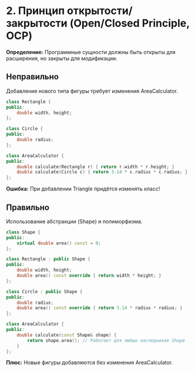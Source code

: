 # 2. Принцип открытости/закрытости (Open/Closed Principle, OCP)
__Определение:__ Программные сущности должны быть открыты для расширения, но закрыты для модификации.

## Неправильно
Добавление нового типа фигуры требует изменения AreaCalculator.
```c++
class Rectangle {
public:
    double width, height;
};

class Circle {
public:
    double radius;
};

class AreaCalculator {
public:
    double calculate(Rectangle r) { return r.width * r.height; }
    double calculate(Circle c) { return 3.14 * c.radius * c.radius; }
};
```
__Ошибка:__ При добавлении Triangle придётся изменять класс!

## Правильно
Использование абстракции (Shape) и полиморфизма.

```c++
class Shape {
public:
    virtual double area() const = 0;
};

class Rectangle : public Shape {
public:
    double width, height;
    double area() const override { return width * height; }
};

class Circle : public Shape {
public:
    double radius;
    double area() const override { return 3.14 * radius * radius; }
};

class AreaCalculator {
public:
    double calculate(const Shape& shape) {
        return shape.area(); // Работает для любых наследников Shape
    }
};
```
__Плюс:__ Новые фигуры добавляются без изменения AreaCalculator.